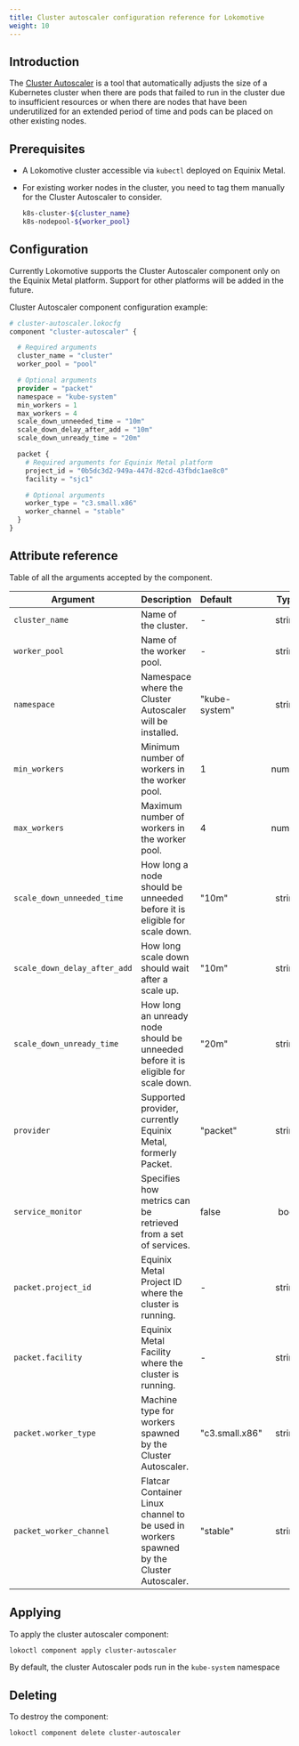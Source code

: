 ```yaml
---
title: Cluster autoscaler configuration reference for Lokomotive
weight: 10
---
```


## Introduction

The [Cluster Autoscaler](https://github.com/kubernetes/autoscaler/tree/master/cluster-autoscaler) is
a tool that automatically adjusts the size of a Kubernetes cluster when there are pods that failed
to run in the cluster due to insufficient resources or when there are nodes that have been
underutilized for an extended period of time and pods can be placed on other existing nodes.

## Prerequisites

* A Lokomotive cluster accessible via `kubectl` deployed on Equinix Metal.

* For existing worker nodes in the cluster, you need to tag them manually for the Cluster Autoscaler
  to consider.

  ```bash
  k8s-cluster-${cluster_name}
  k8s-nodepool-${worker_pool}
  ```

## Configuration

Currently Lokomotive supports the Cluster Autoscaler component only on the Equinix Metal platform. Support
for other platforms will be added in the future.

Cluster Autoscaler component configuration example:

```tf
# cluster-autoscaler.lokocfg
component "cluster-autoscaler" {

  # Required arguments
  cluster_name = "cluster"
  worker_pool = "pool"

  # Optional arguments
  provider = "packet"
  namespace = "kube-system"
  min_workers = 1
  max_workers = 4
  scale_down_unneeded_time = "10m"
  scale_down_delay_after_add = "10m"
  scale_down_unready_time = "20m"

  packet {
    # Required arguments for Equinix Metal platform
    project_id = "0b5dc3d2-949a-447d-82cd-43fbdc1ae8c0"
    facility = "sjc1"

    # Optional arguments
    worker_type = "c3.small.x86"
    worker_channel = "stable"
  }
}
```

## Attribute reference

Table of all the arguments accepted by the component.

| Argument                     | Description                                                                              | Default        |  Type  | Required |
|------------------------------|------------------------------------------------------------------------------------------|:---------------|:------:|:--------:|
| `cluster_name`               | Name of the  cluster.                                                                    | -              | string |   true   |
| `worker_pool`                | Name of the worker pool.                                                                 | -              | string |   true   |
| `namespace`                  | Namespace where the Cluster Autoscaler will be installed.                                | "kube-system"  | string |  false   |
| `min_workers`                | Minimum number of workers in the worker pool.                                            | 1              | number |  false   |
| `max_workers`                | Maximum number of workers in the worker pool.                                            | 4              | number |  false   |
| `scale_down_unneeded_time`   | How long a node should be unneeded before it is eligible for scale down.                 | "10m"          | string |  false   |
| `scale_down_delay_after_add` | How long scale down should wait after a scale up.                                        | "10m"          | string |  false   |
| `scale_down_unready_time`    | How long an unready node should be unneeded before it is eligible for scale down.        | "20m"          | string |  false   |
| `provider`                   | Supported provider, currently Equinix Metal, formerly Packet.                            | "packet"       | string |  false   |
| `service_monitor`            | Specifies how metrics can be retrieved from a set of services.                           | false          |  bool  |  false   |
| `packet.project_id`          | Equinix Metal Project ID where the cluster is running.                                   | -              | string |   true   |
| `packet.facility`            | Equinix Metal Facility where the cluster is running.                                     | -              | string |   true   |
| `packet.worker_type`         | Machine type for workers spawned by the Cluster Autoscaler.                              | "c3.small.x86" | string |  false   |
| `packet_worker_channel`      | Flatcar Container Linux channel to be used in workers spawned by the Cluster Autoscaler. | "stable"       | string |  false   |


## Applying

To apply the cluster autoscaler component:

```bash
lokoctl component apply cluster-autoscaler
```
By default, the cluster Autoscaler pods run in the `kube-system` namespace

## Deleting

To destroy the component:

```bash
lokoctl component delete cluster-autoscaler
```
